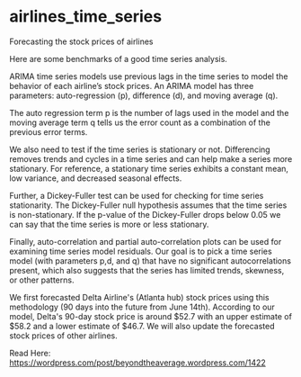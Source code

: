 # airlines_time_series
Forecasting the stock prices of airlines 

Here are some benchmarks of a good time series analysis.

ARIMA time series models use previous lags in the time series to model the behavior of each airline’s stock prices. An ARIMA model has three parameters: auto-regression (p), difference (d), and moving average (q). 

The auto regression term p is the number of lags used in the model and the moving average term q tells us the error count as a combination of the previous error terms. 

We also need to test if the time series is stationary or not. Differencing removes trends and cycles in a time series and can help make a series more stationary. For reference, a stationary time series exhibits a constant mean, low variance, and decreased seasonal effects. 

Further, a Dickey-Fuller test can be used for checking for time series stationarity. The Dickey-Fuller null hypothesis assumes that the time series is non-stationary. If the p-value of the Dickey-Fuller drops below 0.05 we can say that the time series is more or less stationary.

Finally, auto-correlation and partial auto-correlation plots can be used for examining time series model residuals. Our goal is to pick a time series model (with parameters p,d, and q) that have no significant autocorrelations present, which also suggests that the series has limited trends, skewness, or other patterns. 

We first forecasted Delta Airline's (Atlanta hub) stock prices using this methodology (90 days into the future from June 14th). According to our model, Delta's 90-day stock price is around $52.7 with an upper estimate of $58.2 and a lower estimate of $46.7. We will also update the forecasted stock prices of other airlines. 

Read Here: https://wordpress.com/post/beyondtheaverage.wordpress.com/1422



